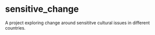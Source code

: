 # sensitive_change
A project exploring change around sensititve cultural issues in different countries. 
